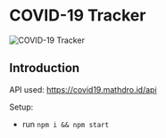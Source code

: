 # COVID-19 Tracker


![COVID-19 Tracker](https://i.ibb.co/X87BqVY/Screenshot-2020-04-13-at-10-14-58.png)

## Introduction

API used: https://covid19.mathdro.id/api

Setup:
- run ```npm i && npm start```
